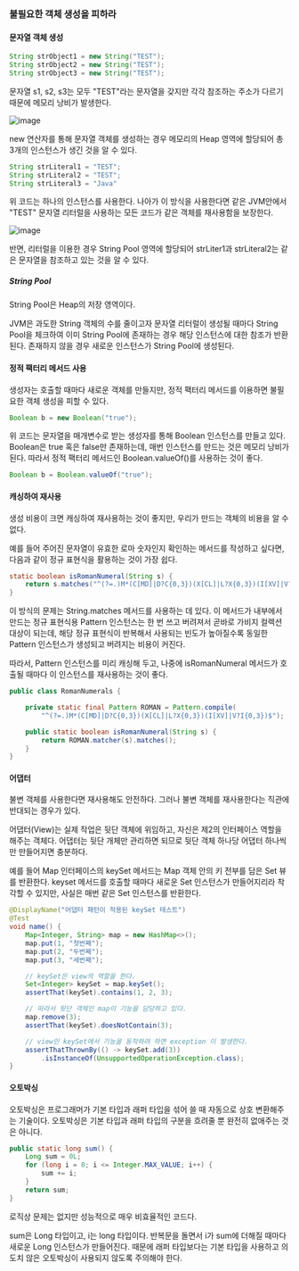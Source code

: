 ### 불필요한 객체 생성을 피하라



#### 문자열 객체 생성

```java
String strObject1 = new String("TEST");
String strObject2 = new String("TEST");
String strObject3 = new String("TEST");
```

문자열 s1, s2, s3는 모두 "TEST"라는 문자열을 갖지만 각각 참조하는 주소가 다르기 때문에 메모리 낭비가 발생한다.

![image](https://user-images.githubusercontent.com/67992684/167654567-0fa4b398-f795-4353-b1ef-fb3beeafaea2.png)

new 연산자를 통해 문자열 객체를 생성하는 경우 메모리의 Heap 영역에 할당되어 총 3개의 인스턴스가 생긴 것을 알 수 있다.



```java
String strLiteral1 = "TEST";
String strLiteral2 = "TEST";
String strLiteral3 = "Java"
```

위 코드는 하나의 인스턴스를 사용한다. 나아가 이 방식을 사용한다면 같은 JVM안에서 "TEST" 문자열 리터럴을 사용하는 모든 코드가 같은 객체를 재사용함을 보장한다.

![image](https://user-images.githubusercontent.com/67992684/167654702-aa5a1703-82e6-4e0a-b71f-d51c33f02244.png)

반면, 리터럴을 이용한 경우 String Pool 영역에 할당되어 strLiter1과 strLiteral2는 같은 문자열을 참조하고 있는 것을 알 수 있다.

##### String Pool

String Pool은 Heap의 저장 영역이다. 

JVM은 과도한 String 객체의 수를 줄이고자 문자열 리터럴이 생성될 때마다 String Pool을 체크하여 이미 String Pool에 존재하는 경우 해당 인스턴스에 대한 참조가 반환된다. 존재하지 않을 경우 새로운 인스턴스가 String Pool에 생성된다.



#### 정적 팩터리 메서드 사용

생성자는 호출할 때마다 새로운 객체를 만들지만, 정적 팩터리 메서드를 이용하면 불필요한 객체 생성을 피할 수 있다.

```java
Boolean b = new Boolean("true");
```

위 코드는 문자열을 매개변수로 받는 생성자를 통해 Boolean 인스턴스를 만들고 있다. Boolean은 true 혹은 false만 존재하는데, 매번 인스턴스를 만드는 것은 메모리 낭비가 된다. 따라서 정적 팩터리 메서드인 Boolean.valueOf()를 사용하는 것이 좋다.

```java
Boolean b = Boolean.valueOf("true");
```



#### 캐싱하여 재사용

생성 비용이 크면 캐싱하여 재사용하는 것이 좋지만, 우리가 만드는 객체의 비용을 알 수 없다. 

예를 들어 주어진 문자열이 유효한 로마 숫자인지 확인하는 메서드를 작성하고 싶다면, 다음과 같이 정규 표현식을 활용하는 것이 가장 쉽다.

```java
static boolean isRomanNumeral(String s) {
    return s.matches("^(?=.)M*(C[MD]|D?C{0,3})(X[CL]|L?X{0,3})(I[XV]|V?I{0,3})$");
}
```

이 방식의 문제는 String.matches 메서드를 사용하는 데 있다. 이 메서드가 내부에서 만드는 정규 표현식용 Pattern 인스턴스는 한 번 쓰고 버려져서 곧바로 가비지 컬렉션 대상이 되는데, 해당 정규 표현식이 반복해서 사용되는 빈도가 높아질수록 동일한 Pattern 인스턴스가 생성되고 버려지는 비용이 커진다.

따라서, Pattern 인스턴스를 미리 캐싱해 두고, 나중에 isRomanNumeral 메서드가 호출될 때마다 이 인스턴스를 재사용하는 것이 좋다.

```java
public class RomanNumerals {

    private static final Pattern ROMAN = Pattern.compile(
        "^(?=.)M*(C[MD]|D?C{0,3})(X[CL]|L?X{0,3})(I[XV]|V?I{0,3})$");

    public static boolean isRomanNumeral(String s) {
        return ROMAN.matcher(s).matches();
    }
}
```



#### 어댑터

불변 객체를 사용한다면 재사용해도 안전하다. 그러나 불변 객체를 재사용한다는 직관에 반대되는 경우가 있다.

어댑터(View)는 실제 작업은 뒷단 객체에 위임하고, 자신은 제2의 인터페이스 역할을 해주는 객체다. 어댑터는 뒷단 개체만 관리하면 되므로 뒷단 객체 하나당 어댑터 하나씩만 만들어지면 충분하다.



예를 들어 Map 인터페이스의 keySet 메서드는 Map 객체 안의 키 전부를 담은 Set 뷰를 반환한다. keyset 메서드를 호출할 때마다 새로운 Set 인스턴스가 만들어지리라 착각할 수 있지만, 사실은 매번 같은 Set 인스턴스를 반환한다.

```java
@DisplayName("어댑터 패턴이 적용된 keySet 테스트")
@Test
void name() {
    Map<Integer, String> map = new HashMap<>();
    map.put(1, "첫번째");
    map.put(2, "두번째");
    map.put(3, "세번째");

    // keySet은 view의 역할을 한다.
    Set<Integer> keySet = map.keySet();
    assertThat(keySet).contains(1, 2, 3);

    // 따라서 뒷단 객체인 map이 기능을 담당하고 있다.
    map.remove(3);
    assertThat(keySet).doesNotContain(3);

    // view인 keySet에서 기능을 동작하려 하면 exception 이 발생한다.
    assertThatThrownBy(() -> keySet.add(3))
        .isInstanceOf(UnsupportedOperationException.class);
}
```



#### 오토박싱

오토박싱은 프로그래머가 기본 타입과 래퍼 타입을 섞어 쓸 때 자동으로 상호 변환해주는 기술이다. 오토박싱은 기본 타입과 래퍼 타입의 구분을 흐려줄 뿐 완전히 없애주는 것은 아니다.

```java
public static long sum() {
    Long sum = 0L;
    for (long i = 0; i <= Integer.MAX_VALUE; i++) {
        sum += i;
    }
    return sum;
}
```

로직상 문제는 없지만 성능적으로 매우 비효율적인 코드다. 

sum은 Long 타입이고, i는 long 타입이다. 반복문을 돌면서 i가 sum에 더해질 때마다 새로운 Long 인스턴스가 만들어진다. 때문에 래퍼 타입보다는 기본 타입을 사용하고 의도치 않은 오토박싱이 사용되지 않도록 주의해야 한다.
